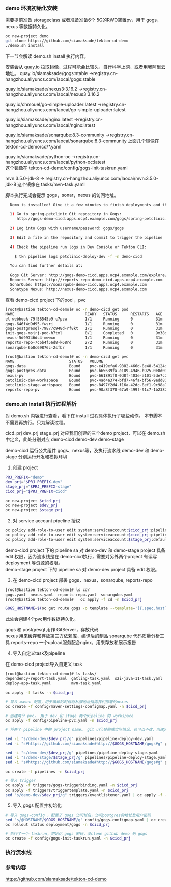 





### demo 环境初始化安装
需要提前准备 storageclass 或者准备准备6个 5G的RWO空置pv，用于 gogs，nexus 等数据持久化。

```bash
oc new-project demo
git clone https://github.com/siamaksade/tekton-cd-demo
./demo.sh install
```

下一节会解读 demo.sh install 执行内容。

安装会从 quay.io 拉取镜像，过程可能会比较久，自行科学上网，或者用我阿里云地址。
quay.io/siamaksade/gogs:stable
->registry.cn-hangzhou.aliyuncs.com/laocai/gogs:stable  

quay.io/siamaksade/nexus3:3.16.2
->registry.cn-hangzhou.aliyuncs.com/laocai/nexus3:3.16.2

quay.io/chmouel/go-simple-uploader:latest
->registry.cn-hangzhou.aliyuncs.com/laocai/go-simple-uploader:latest

quay.io/siamaksade/nginx:latest
->registry.cn-hangzhou.aliyuncs.com/laocai/nginx:latest

quay.io/siamaksade/sonarqube:8.3-community
->registry.cn-hangzhou.aliyuncs.com/laocai/sonarqube:8.3-community 
上面几个镜像在 tekton-cd-demo/cd/*.yaml

quay.io/siamaksade/python-oc
->registry.cn-hangzhou.aliyuncs.com/laocai/python-oc:latest  
这个镜像在 tekton-cd-demo/config/gogs-init-taskrun.yaml  

mvn:3.5.0-jdk-8 -> 
registry.cn-hangzhou.aliyuncs.com/laocai/mvn:3.5.0-jdk-8
这个镜像在 tasks/mvn-task.yaml 

脚本执行完成会提示 gogs，sonar，nexus 的访问地址。

```bash
  Demo is installed! Give it a few minutes to finish deployments and then:

  1) Go to spring-petclinic Git repository in Gogs:
     http://gogs-demo-cicd.apps.ocp4.example.com/gogs/spring-petclinic.git
  
  2) Log into Gogs with username/password: gogs/gogs
      
  3) Edit a file in the repository and commit to trigger the pipeline

  4) Check the pipeline run logs in Dev Console or Tekton CLI:
     
    $ tkn pipeline logs petclinic-deploy-dev -f -n demo-cicd

  You can find further details at:
  
  Gogs Git Server: http://gogs-demo-cicd.apps.ocp4.example.com/explore/repos
  Reports Server: http://reports-repo-demo-cicd.apps.ocp4.example.com
  SonarQube: https://sonarqube-demo-cicd.apps.ocp4.example.com
  Sonatype Nexus: http://nexus-demo-cicd.apps.ocp4.example.com
```

查看 demo-cicd project 下的pod ，pvc
```bash
[root@bastion tekton-cd-demo]# oc -n demo-cicd get pod
NAME                               READY   STATUS      RESTARTS   AGE
el-webhook-79f58545b9-c7pcw        1/1     Running     0          31m
gogs-646f4d9d95-fwsrj              1/1     Running     0          31m
gogs-postgresql-79877c948d-rf8kt   1/1     Running     0          31m
init-gogs-msjrj-pod-h7tml          0/1     Completed   0          9m38s
nexus-5d99746dc4-mwwxn             1/1     Running     0          31m
reports-repo-7c6b4f56d8-k68rd      2/2     Running     0          31m
sonarqube-6b8c69876c-2sfbr         1/1     Running     0          31m

[root@bastion tekton-cd-demo]# oc -n demo-cicd get pvc
NAME                        STATUS   VOLUME                                     CAPACITY   ACCESS MODES   STORAGECLASS          AGE
gogs-data                   Bound    pvc-e419efa6-9882-466d-8e48-54124db51af1   1Gi        RWO            managed-nfs-storage   5m31s
gogs-postgres-data          Bound    pvc-b65639fa-e189-4946-b925-0e8d0911c8e7   1Gi        RWO            managed-nfs-storage   5m31s
nexus-pv                    Bound    pvc-661891f0-0d8f-403e-a101-5de7c259bfb7   5Gi        RWO            managed-nfs-storage   5m31s
petclinic-dev-workspace     Bound    pvc-4ad4a374-bfd7-46fa-bf56-9edd83ebb7a3   5Gi        RWO            managed-nfs-storage   5m29s
petclinic-stage-workspace   Bound    pvc-8497f2d4-f16a-42dc-8ef1-9c98a7606ec7   5Gi        RWO            managed-nfs-storage   5m29s
reports-repo-pv             Bound    pvc-90a8f378-67a9-499f-91c7-1b2382153d93   5Gi        RWO            managed-nfs-storage   5m31s
```

### demo.sh install 执行过程解析
对 demo.sh 内容进行查看，看下在 install 过程具体执行了哪些动作。
本节脚本不需要再执行。只为解读过程。  

cicd_prj dev_prj stage_prj 对应我们创建的三个demo project，可以在 demo.sh 中定义，此处分别对应 demo-cicd demo-dev demo-stage  

demo-cicd 运行公共组件 gogs、nexus等，及执行流水线
demo-dev 和 demo-stage 分别运行开发和模拟环境  

1. 创建 project
```bash
PRJ_PREFIX="demo"
dev_prj="$PRJ_PREFIX-dev"
stage_prj="$PRJ_PREFIX-stage"
cicd_prj="$PRJ_PREFIX-cicd"

oc new-project $cicd_prj 
oc new-project $dev_prj
oc new-project $stage_prj 
```

2. 对 service account pipeline 授权
```bash
oc policy add-role-to-user edit system:serviceaccount:$cicd_prj:pipeline -n $dev_prj
oc policy add-role-to-user edit system:serviceaccount:$cicd_prj:pipeline -n $stage_prj
oc policy add-role-to-user edit system:serviceaccount:$stage_prj:default -n $dev_prj
```

demo-cicd project 下的 pipeline sa 对 demo-dev 和 demo-stage project 具备 edit 权限，因为流水线是在 demo-cicd执行，需要对另外两个project 有读写 deployment 等资源的权限。  
demo-stage project 下的 pipeline sa 对 demo-dev project 具备 edit 权限。

3. 在 demo-cicd project 部署 gogs，nexus，sonarqube, reports-repo
```bash
[root@bastion tekton-cd-demo]# ls cd/
gogs.yaml  nexus.yaml  reports-repo.yaml  sonarqube.yaml
[root@bastion tekton-cd-demo]#   oc apply -f cd -n $cicd_prj

GOGS_HOSTNAME=$(oc get route gogs -o template --template='{{.spec.host}}' -n $cicd_prj)
```

此处会创建4个pvc用作数据持久化。

gogs 和 postgresql 用作 GitServer，存放代码  
nexus 用来缓存和存放第三方依赖库，编译后的制品
sonarqube 代码质量分析工具
reports-repo 一个upload服务配合nginx，用来存放和展示报告

4. 导入自定义task及pipeline

在 demo-cicd project导入自定义 task  
```bash
[root@bastion tekton-cd-demo]# ls tasks/
dependency-report-task.yaml  gatling-task.yaml  s2i-java-11-task.yaml
deploy-app-task.yaml         mvn-task.yaml

oc apply -f tasks -n $cicd_prj

# 导入 maven 配置，用于编译的时候将私服地址指向我们部署的nexus
oc create -f config/maven-settings-configmap.yaml -n $cicd_prj

# 创建两个 pvc， 用于 dev 和 stage 两个pipeline 的 workspace
oc apply -f config/pipeline-pvc.yaml -n $cicd_prj

# 将两个 pipeline 中的 project name。 git url替换成实际情况，也可以不改，创建pipelinerun 的时候修改  

sed -i "s/demo-dev/$dev_prj/g" pipelines/pipeline-deploy-dev.yaml 
sed -i "s#https://github.com/siamaksade#http://$GOGS_HOSTNAME/gogs#g" pipelines/pipeline-deploy-dev.yaml 

sed -i "s/demo-dev/$dev_prj/g" pipelines/pipeline-deploy-stage.yaml
sed -i "s/demo-stage/$stage_prj/g" pipelines/pipeline-deploy-stage.yaml
sed -i "s#https://github.com/siamaksade#http://$GOGS_HOSTNAME/gogs#g" pipelines/pipeline-deploy-stage.yaml

oc create -f pipelines -n $cicd_prj

# 导入 trigger
oc apply -f triggers/gogs-triggerbinding.yaml -n $cicd_prj
oc apply -f triggers/triggertemplate.yaml -n $cicd_prj
sed "s/demo-dev/$dev_prj/g" triggers/eventlistener.yaml | oc apply -f - -n $cicd_prj

```

5. 导入 gogs 配置并初始化

```bash
# 导入 gogs-config ，配置了 gogs 访问域名，访问postgres的地址及用户密码  
sed "s/@HOSTNAME/$GOGS_HOSTNAME/g" config/gogs-configmap.yaml | oc create -f - -n $cicd_prj
oc rollout status deployment/gogs -n $cicd_prj

# 执行了一个 taskrun，初始化 gogs 密码，及clone github demo 到 gogs  
oc create -f config/gogs-init-taskrun.yaml -n $cicd_prj
```

### 执行流水线





### 参考内容

https://github.com/siamaksade/tekton-cd-demo



